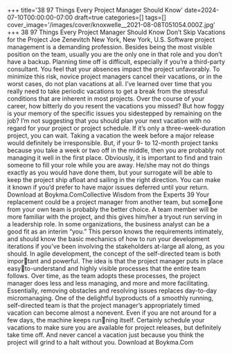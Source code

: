 +++
title='38 97 Things Every Project Manager Should Know'
date=2024-07-10T00:00:00-07:00
draft=true
categories=[]
tags=[]
cover_image='/images/cover/knoxwelle__2021-08-08T051054.000Z.jpg'
+++
38 97 Things Every Project Manager Should Know
Don’t Skip Vacations 
for the Project
Joe Zenevitch
New York, New York, U.S.
Software project management is a demanding profession. Besides 
being the most visible position on the team, usually you are the only one in 
that role and you don’t have a backup. Planning time off is difficult, especially 
if you’re a third-party consultant. You feel that your absences impact the project 
unfavorably.
To minimize this risk, novice project managers cancel their vacations, or in the 
worst cases, do not plan vacations at all. I’ve learned over time that you really 
need to take periodic vacations to get a break from the stressful conditions 
that are inherent in most projects. Over the course of your career, how bitterly 
do you resent the vacations you missed? But how foggy is your memory of the 
specific issues you sidestepped by remaining on the job?
I’m not suggesting that you should plan your next vacation with no regard for 
your project or project schedule. If it’s only a three-week-duration project, you 
can wait. Taking a vacation the week before a major release would definitely 
be irresponsible. But, if your 9- to 12-month project tanks because you take a 
week or two off in the middle, then you are probably not managing it well in 
the first place.
Obviously, it is important to find and train someone to fill your role while you 
are away. He/she may not do things exactly as you would have done them, but 
your surrogate will be able to keep the project ship afloat and sailing in the 
right direction. You can make it known if you’d prefer to have major issues 
deferred until your return.
Download at Boykma.ComCollective Wisdom from the Experts 39
Your replacement could be a project manager from another team, but someone from your own team is probably the better choice. A team member will be 
more familiar with the project, and this gives him/her a tryout run serving in a 
leadership role. In some organizations, the business analyst can be a good fit as 
an interim “you.” This person knows the requirements intimately, and should 
know the basic mechanics of how to run your development iterations if you’ve 
been involving the stakeholders at-large all along, as you should.
In agile development, the concept of the self-directed team is both important and powerful. The idea is that the project manager puts in place easyto-understand and highly visible processes that the entire team follows. Over 
time, as the team adopts these processes, the project manager does less and less 
managing, and more and more facilitating. Essentially, removing obstacles and 
resolving issues replaces day-to-day micromanaging. 
One of the delightful byproducts of a smoothly running, self-directed team is 
that the project manager’s appropriately timed vacation can become almost a 
nonevent. Even if you are not around for a few days, the machine keeps running itself.
Certainly schedule your vacations to make sure you are available for project 
releases, but definitely take time off. And never cancel a vacation just because 
you think the project will grind to a halt without you.
Download at Boykma.Com